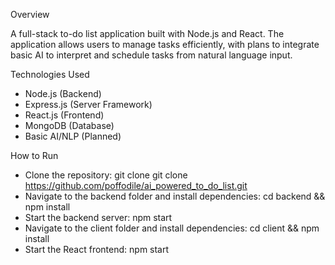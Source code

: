 Overview

A full-stack to-do list application built with Node.js and React. The application allows users to manage tasks efficiently, with plans to integrate basic AI to interpret and schedule tasks from natural language input.

Technologies Used

- Node.js (Backend)
- Express.js (Server Framework)
- React.js (Frontend)
- MongoDB (Database)
- Basic AI/NLP (Planned)

How to Run
- Clone the repository:
  git clone git clone https://github.com/poffodile/ai_powered_to_do_list.git
- Navigate to the backend folder and install dependencies:
   cd backend && npm install
- Start the backend server:
  npm start
- Navigate to the client folder and install dependencies:
  cd client && npm install
- Start the React frontend:
   npm start
